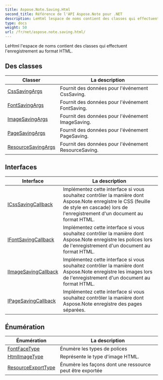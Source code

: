 ```yaml
---
title: Aspose.Note.Saving.Html
second_title: Référence de l'API Aspose.Note pour .NET
description: LeHtml lespace de noms contient des classes qui effectuent lenregistrement au format HTML.
type: docs
weight: 50
url: /fr/net/aspose.note.saving.html/
---
```

LeHtml l'espace de noms contient des classes qui effectuent l'enregistrement au format HTML.

## Des classes

| Classer | La description |
| --- | --- |
| [CssSavingArgs](./csssavingargs/) | Fournit des données pour l'événement CssSaving. |
| [FontSavingArgs](./fontsavingargs/) | Fournit des données pour l'événement FontSaving. |
| [ImageSavingArgs](./imagesavingargs/) | Fournit des données pour l'événement ImageSaving. |
| [PageSavingArgs](./pagesavingargs/) | Fournit des données pour l'événement PageSaving. |
| [ResourceSavingArgs](./resourcesavingargs/) | Fournit des données pour l'événement ResourceSaving. |
## Interfaces

| Interface | La description |
| --- | --- |
| [ICssSavingCallback](./icsssavingcallback/) | Implémentez cette interface si vous souhaitez contrôler la manière dont Aspose.Note enregistre le CSS (feuille de style en cascade) lors de l'enregistrement d'un document au format HTML. |
| [IFontSavingCallback](./ifontsavingcallback/) | Implémentez cette interface si vous souhaitez contrôler la manière dont Aspose.Note enregistre les polices lors de l'enregistrement d'un document au format HTML. |
| [IImageSavingCallback](./iimagesavingcallback/) | Implémentez cette interface si vous souhaitez contrôler la manière dont Aspose.Note enregistre les images lors de l'enregistrement d'un document au format HTML. |
| [IPageSavingCallback](./ipagesavingcallback/) | Implémentez cette interface si vous souhaitez contrôler la manière dont Aspose.Note enregistre des pages séparées. |
## Énumération

| Énumération | La description |
| --- | --- |
| [FontFaceType](./fontfacetype/) | Énumère les types de polices |
| [HtmlImageType](./htmlimagetype/) | Représente le type d'image HTML. |
| [ResourceExportType](./resourceexporttype/) | Énumère les façons dont une ressource peut être exportée |


